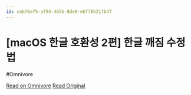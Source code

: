 ```yaml
---
id: ceb76e75-af94-465b-8de9-ebf78b217b47
---
```


# [macOS 한글 호환성 2편] 한글 깨짐 수정법
#Omnivore

[Read on Omnivore](https://omnivore.app/me/mac-os-2-18d9e7b3134)
[Read Original](https://tt.kollhong.com/80)

